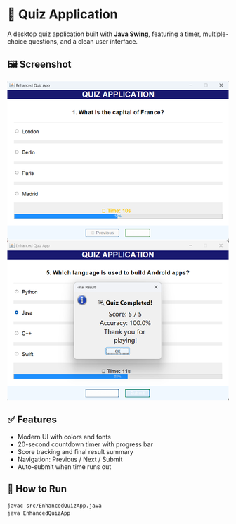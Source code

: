 # 🎯 Quiz Application

A desktop quiz application built with **Java Swing**, featuring a timer, multiple-choice questions, and a clean user interface.

## 🖼️ Screenshot
![Quiz App Screenshot](Screenshot.png)
![Quiz App  Result Screenshot](Screenshot2.png)

## ✅ Features
- Modern UI with colors and fonts
- 20-second countdown timer with progress bar
- Score tracking and final result summary
- Navigation: Previous / Next / Submit
- Auto-submit when time runs out

## 🚀 How to Run
```bash
javac src/EnhancedQuizApp.java
java EnhancedQuizApp
